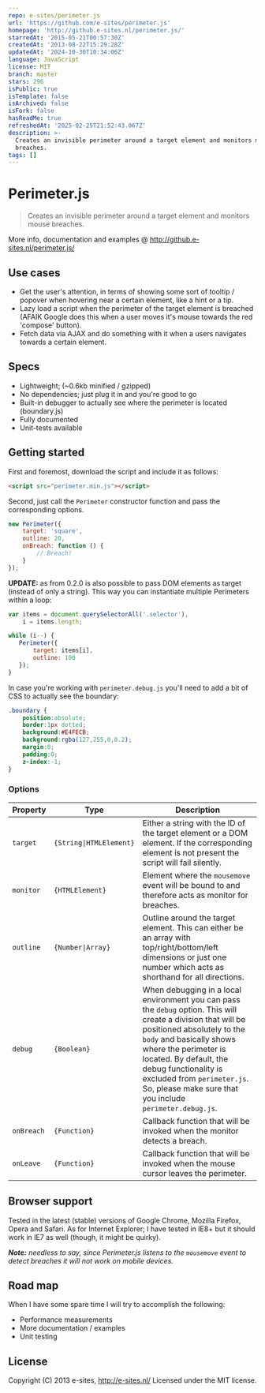 ```yaml
---
repo: e-sites/perimeter.js
url: 'https://github.com/e-sites/perimeter.js'
homepage: 'http://github.e-sites.nl/perimeter.js/'
starredAt: '2015-05-21T00:57:30Z'
createdAt: '2013-08-22T15:29:28Z'
updatedAt: '2024-10-30T10:34:06Z'
language: JavaScript
license: MIT
branch: master
stars: 296
isPublic: true
isTemplate: false
isArchived: false
isFork: false
hasReadMe: true
refreshedAt: '2025-02-25T21:52:43.067Z'
description: >-
  Creates an invisible perimeter around a target element and monitors mouse
  breaches.
tags: []
---
```


Perimeter.js
====
<blockquote>
	<p>Creates an invisible perimeter around a target element and monitors mouse breaches.</p>
</blockquote>

More info, documentation and examples @ http://github.e-sites.nl/perimeter.js/

## Use cases
<ul>
	<li>Get the user's attention, in terms of showing some sort of tooltip / popover when hovering near a certain element, like a hint or a tip.</li>
	<li>Lazy load a script when the perimeter of the target element is breached (AFAIK Google does this when a user moves it's mouse towards the red 'compose' button).</li>
	<li>Fetch data via AJAX and do something with it when a users navigates towards a certain element.</li>
</ul>

## Specs
<ul>
	<li>Lightweight; (~0.6kb minified / gzipped)</li>
	<li>No dependencies; just plug it in and you're good to go</li>
	<li>Built-in debugger to actually see where the perimeter is located (boundary.js)</li>
	<li>Fully documented</li>
	<li>Unit-tests available</li>
</ul>

## Getting started
First and foremost, download the script and include it as follows:

```html
<script src="perimeter.min.js"></script>
```

Second, just call the <code>Perimeter</code> constructor function and pass the corresponding options.

```js
new Perimeter({
    target: 'square',
    outline: 20,
    onBreach: function () {
        // Breach!
    }
});
```

<strong>UPDATE:</strong> as from 0.2.0 is also possible to pass DOM elements as target (instead of only a string). This way you can instantiate multiple Perimeters within a loop: 

```js
var items = document.querySelectorAll('.selector'),
    i = items.length;

while (i--) {
   Perimeter({
       target: items[i],
       outline: 100
   });
}
```

In case you're working with <code>perimeter.debug.js</code> you'll need to add a bit of CSS to actually see the boundary:

```css
.boundary {
    position:absolute;
    border:1px dotted;
    background:#E4FECB;
    background:rgba(127,255,0,0.2);
    margin:0;
    padding:0;
    z-index:-1;
}
```

### Options
<table class="table table-bordered table-striped bs-table">
	<colgroup>
		<col class="col-lg-1">
		<col class="col-lg-1">
		<col class="col-lg-7">
	</colgroup>
	<thead>
	<tr>
		<th>Property</th>
		<th>Type</th>
		<th>Description</th>
	</tr>
	</thead>
	<tbody>
		<tr>
			<td>
				<code>target</code>
			</td>
			<td><code>{String|HTMLElement}</code></td>
			<td>
				Either a string with the ID of the target element or a DOM element. If the corresponding element is not present the script will fail silently.
			</td>
		</tr>
		<tr>
			<td>
				<code>monitor</code>
			</td>
			<td><code>{HTMLElement}</code></td>
			<td>
				Element where the <code>mousemove</code> event will be bound to and therefore acts as monitor for breaches.
			</td>
		</tr>
		<tr>
			<td>
				<code>outline</code>
			</td>
			<td><code>{Number|Array}</code></td>
			<td>
				Outline around the target element. This can either be an array with top/right/bottom/left dimensions or just one number which acts as shorthand for all directions.
			</td>
		</tr>
		<tr>
			<td>
				<code>debug</code>
			</td>
			<td><code>{Boolean}</code></td>
			<td>
				When debugging in a local environment you can pass the <code>debug</code> option. This will create a division that will be positioned absolutely to the <code>body</code> and basically shows where the perimeter is located. By default, the debug functionality is excluded from <code>perimeter.js</code>. So, please make sure that you include <code>perimeter.debug.js</code>.
			</td>
		</tr>
		<tr>
			<td>
				<code>onBreach</code>
			</td>
			<td><code>{Function}</code></td>
			<td>
				Callback function that will be invoked when the monitor detects a breach.
			</td>
		</tr>
		<tr>
			<td>
				<code>onLeave</code>
			</td>
			<td><code>{Function}</code></td>
			<td>
				Callback function that will be invoked when the mouse cursor leaves the perimeter.
			</td>
		</tr>
	</tbody>
</table>

## Browser support
Tested in the latest (stable) versions of Google Chrome, Mozilla Firefox, Opera and Safari. As for Internet Explorer; I have tested in IE8+ but it should work in IE7 as well (though, it might be quirky).

<em><strong>Note:</strong> needless to say, since Perimeter.js listens to the <code>mousemove</code> event to detect breaches it will not work on mobile devices.</em>

## Road map
<p>When I have some spare time I will try to accomplish the following:</p>
<ul>
	<li>Performance measurements</li>
	<li>More documentation / examples</li>
	<li>Unit testing</li>
</ul>

## License
Copyright (C) 2013 e-sites, <a href="http://www.e-sites.nl/">http://e-sites.nl/</a> Licensed under the MIT license.
